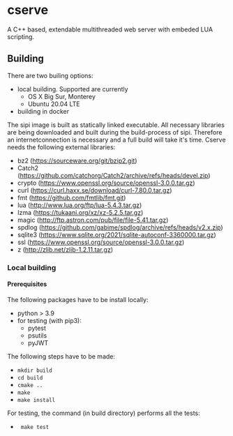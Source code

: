 # cserve
A C++ based, extendable multithreaded  web server with embeded LUA scripting.

## Building

There are two builing options:

- local building. Supported are currently
  - OS X Big Sur, Monterey
  - Ubuntu 20.04 LTE
- building in docker

The sipi image is built as statically linked executable. All necessary libraries
are being downloaded and built during the build-process of sipi. Therefore an
internetconnection is necessary and a full build will take it's time.
Cserve needs the following external libraries:

- bz2 (https://sourceware.org/git/bzip2.git)
- Catch2 (https://github.com/catchorg/Catch2/archive/refs/heads/devel.zip)
- crypto (https://www.openssl.org/source/openssl-3.0.0.tar.gz)
- curl (https://curl.haxx.se/download/curl-7.80.0.tar.gz)
- fmt (https://github.com/fmtlib/fmt.git)
- lua (http://www.lua.org/ftp/lua-5.4.3.tar.gz)
- lzma (https://tukaani.org/xz/xz-5.2.5.tar.gz)
- magic (http://ftp.astron.com/pub/file/file-5.41.tar.gz)
- spdlog (https://github.com/gabime/spdlog/archive/refs/heads/v2.x.zip)
- sqlite3 (https://www.sqlite.org/2021/sqlite-autoconf-3360000.tar.gz)
- ssl (https://www.openssl.org/source/openssl-3.0.0.tar.gz)
- z (http://zlib.net/zlib-1.2.11.tar.gz)

### Local building

#### Prerequisites

The following packages have to be install locally:
- python > 3.9
- for testing (with pip3):
  - pytest
  - psutils
  - pyJWT

The following steps have to be made:

- ```mkdir build```
- ```cd build```
- ```cmake ..```
- ```make```
- ```make install```

For testing, the command (in build directory) performs all the tests:

- ``` make test```




